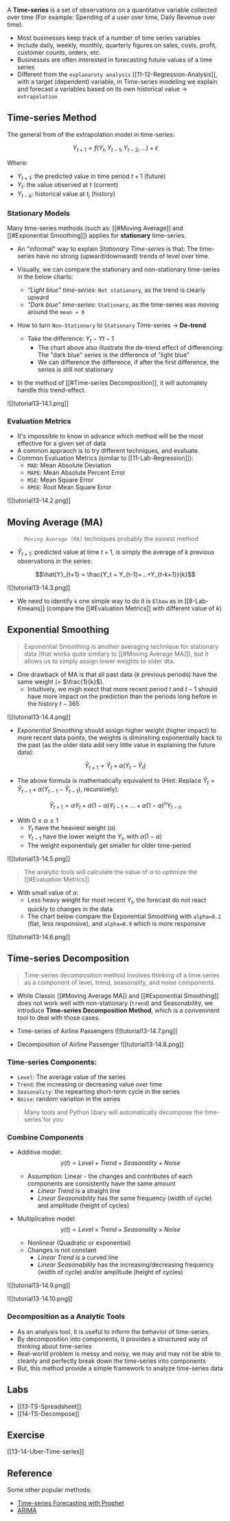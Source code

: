 A **Time-series** is a set of observations on a quantitative variable collected over time (For example: Spending of a user over time, Daily Revenue over time).

- Most businesses keep track of a number of time series variables
- Include daily, weekly, monthly, quarterly figures on sales, costs, profit, customer counts, orders, etc.
- Businesses are often interested in forecasting future values of a time series
- Different from the `explanaroty analysis` [[11-12-Regression-Analysis]], with a target (dependent) variable, in Time-series modeling we explain and forecast a variables based on its own historical value -> `extrapolation`

## Time-series Method
The general from of the extrapolation model in time-series:

$$Y_{t+1} = f(Y_t, Y_{t-1}, Y_{t-2}, ...) + \epsilon$$

Where:
- $Y_{t+1}$: the predicted value in time period $t+1$ (future)
- $Y_t$: the value observed at $t$ (current)
- $Y_{t-k}$: historical value at $t_j$ (history)

### Stationary Models
Many time-series methods (such as: [[#Moving Average]] and [[#Exponential Smoothing]]) applies for **stationary** time-series.

- An "informal" way to explain *Stationary Time-series* is that: The time-series have no strong (upward/downward) trends of level over time. 
- Visually, we can compare the stationary and non-stationary time-series in the below charts:
	- *"Light blue" time-series*: `Not stationary`, as the trend is clearly upward
	- *"Dark blue" time-series*: `Stationary`, as the time-series was moving around the `mean = 0`

- How to turn `Non-Stationary` to `Stationary` Time-series -> **De-trend**
	- Take the difference: $Y_{t} - Y{t-1}$
		- The chart above also illustrate the de-trend effect of differencing: The "dark blue" series is the difference of "light blue"
		- We can difference the difference, if after the first difference, the series is still not stationary
- In the method of [[#Time-series Decomposition]], it will automately handle this trend-effect.

![[tutorial13-14.1.png]]

### Evaluation Metrics
- It's impossible to know in advance which method will be the most effective for a given set of data
- A common appraoch is to try different techniques, and evaluate. 
- Common Evaluation Metrics (similar to [[11-Lab-Regression]]):
	- `MAD`: Mean Absolute Deviation
	- `MAPE`: Mean Absolute Percent Error
	- `MSE`: Mean Square Error
	- `RMSE`: Root Mean Square Error

![[tutorial13-14.2.png]]

## Moving Average (MA)
> `Moving Average (MA)` techniques probably the easiest method
- $\hat{Y}_{t+1}$: predicted value at time $t+1$, is simply the average of $k$ previous observations in the series:

$$\hat{Y}_{t+1} = \frac{Y_t + Y_{t-1}+...+Y_{t-k+1}}{k}$$

![[tutorial13-14.3.png]]

- We need to identify `k` one simple way to do it is `Elbow` as in [[8-Lab-Kmeans]] (compare the [[#Evaluation Metrics]] with different value of $k$)

## Exponential Smoothing
> Exponential Smoothing is another averaging technique for stationary data (that works quite similary to [[#Moving Average MA]]), but it allows us to simply assign lower weights to older dta.

- One drawback of MA is that all past data ($k$ previous periods) have the same weight (= $\frac{1}{k}$). 
	- Intuitively, we migh exect that more recent period $t$ and $t-1$ should have more impact on the prediction than the periods long before in the history $t-365$

![[tutorial13-14.4.png]]

- *Exponential Smoothing* should assign higher weight (higher impact) to more recent data points, the weights is diminshing exponentially back to the past (as the older data add very little value in explaining the future data):

$$\hat{Y}_{t+1} = \hat{Y}_t + \alpha({Y}_t - \hat{Y}_t)$$

- The above formula is mathematically equivalent to (Hint: Replace $\hat{Y}_{t} = \hat{Y}_{t-1} + \alpha({Y}_{t-1} - \hat{Y}_{t-1})$, recursively):

$$\hat{Y}_{t+1} = \alpha Y_t + \alpha (1-\alpha) Y_{t-1} + ... + \alpha (1-\alpha)^n Y_{t-n} $$

- With $0 \leq \alpha \leq 1$
	- $Y_t$ have the heaviest weight ($\alpha$)
	- $Y_{t-1}$ have the lower weight the $Y_t$, with $\alpha (1-\alpha)$
	- The weight exponentialy get smaller for older time-period

![[tutorial13-14.5.png]]

> The analytic tools will calculate the value of $\alpha$ to optimize the [[#Evaluation Metrics]]

- With small value of $\alpha$:
	-  Less heavy weight for most recent $Y_t$, the forecast do not react quickly to changes in the data
	-	The chart below compare the Exponential Smoothing with `alpha=0.1` (flat, less responsive), and `alpha=0.9` which is more responsive
	
![[tutorial13-14.6.png]]

## Time-series Decomposition
> Time-series decomposition method involves thinking of a time series as a component of level, trend, seasonality, and noise components. 

- While Classic [[#Moving Average MA]] and [[#Exponential Smoothing]] does not work well with non-stationary (`trend`) and Seasonability, we introduce **Time-series Decomposition Method**, which is a conveninent tool to deal with those cases.

- Time-series of Airline Passengers
![[tutorial13-14.7.png]]
- Decomposition of Airline Passenger
![[tutorial13-14.8.png]]

### Time-series Components:
- `Level`: The average value of the series
- `Trend`: the increasing or decreasing value over time
- `Seasonality`: the repearting short-term cycle in the series
- `Noise`: random variation in the series

> Many tools and Python libary will automatically decompose the time-series for you
	
### Combine Components
- Additive model: $$y(t) = Level + Trend + Seasonality + Noise$$ 
	- Assumption: Linear - the changes and contributes of each components are consistently have the same amount
		- *Linear Trend* is a straight line
		- *Linear Seasonability* has the same frequency (width of cycle) and amplitude (height of cycles)

- Multiplicative model: $$y(t) = Level \times Trend \times Seasonality \times Noise$$
	- Nonlinear (Quadratic or exponential)
	- Changes is not constant
		- *Linear Trend* is a curved line
		- *Linear Seasonability* has the increasing/decreasing frequency (width of cycle) and/or amplitude (height of cycles)

![[tutorial13-14.9.png]]

![[tutorial13-14.10.png]]

### Decomposition as a Analytic Tools
- As an analysis tool, it is useful to inform the behavior of time-series.
- By decomposition into components, it provides a structured way of thinking about time-series
- Real-world problem is messy and noisy, we may and may not be able to cleanly and perfectly break down the time-series into components
- But, this method provide a simple framework to analyze time-series data

## Labs
- [[13-TS-Spreadsheet]]
- [[14-TS-Decompose]]

## Exercise
[[13-14-Uber-Time-series]]

## Reference
Some other popular methods:
- [Time-series Forecasting with Prophet](https://docs.exploratory.io/analytics/forecasting)
- [ARIMA](https://docs.exploratory.io/analytics/arima)